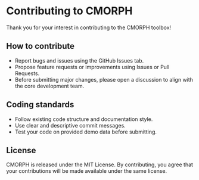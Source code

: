 # Contributing to CMORPH

Thank you for your interest in contributing to the CMORPH toolbox!

## How to contribute

- Report bugs and issues using the GitHub Issues tab.
- Propose feature requests or improvements using Issues or Pull Requests.
- Before submitting major changes, please open a discussion to align with the core development team.

## Coding standards

- Follow existing code structure and documentation style.
- Use clear and descriptive commit messages.
- Test your code on provided demo data before submitting.

## License

CMORPH is released under the MIT License. By contributing, you agree that your contributions will be made available under the same license.
